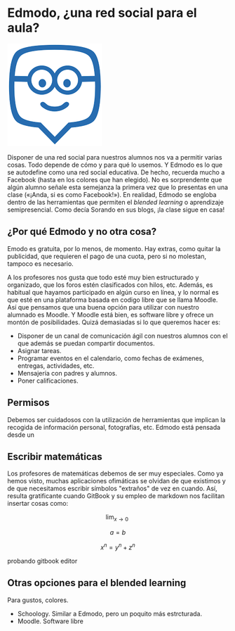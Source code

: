 # Edmodo, ¿una red social para el aula?

![](/redes-sociales/assets/edmodo.png)

Disponer de una red social para nuestros alumnos nos va a permitir varias cosas. Todo depende de cómo y para qué lo usemos. Y Edmodo es lo que se autodefine como una red social educativa. De hecho, recuerda mucho a Facebook \(hasta en los colores que han elegido\). No es sorprendente que algún alumno señale esta semejanza la primera vez que lo presentas en una clase \(«¡Anda, si es como Facebook!»\). En realidad, Edmodo se engloba dentro de las herramientas que permiten el _blended learning_ o aprendizaje semipresencial. Como decía Sorando en sus blogs, ¡la clase sigue en casa!

## ¿Por qué Edmodo y no otra cosa?

Emodo es gratuita, por lo menos, de momento. Hay extras, como quitar la publicidad, que requieren el pago de una cuota, pero si no molestan, tampoco es necesario. 

A los profesores nos gusta que todo esté muy bien estructurado y organizado, que los foros estén clasificados con hilos, etc. Además, es habitual que hayamos participado en algún curso en línea, y lo normal es que esté en una plataforma basada en codigo libre que se llama Moodle. Así que pensamos que una buena opción para utilizar con nuestro alumnado es Moodle. Y Moodle está bien, es software libre y ofrece un montón de posibilidades. Quizá demasiadas si lo que queremos hacer es:

* Disponer de un canal de comunicación ágil con nuestros alumnos con el que además se puedan compartir documentos.
* Asignar tareas.
* Programar eventos en el calendario, como fechas de exámenes, entregas, actividades, etc.
* Mensajería con padres y alumnos.
* Poner calificaciones.





## Permisos

Debemos ser cuidadosos con la utilización de herramientas que implican la recogida de información personal, fotografías, etc. Edmodo está pensada desde un 

## Escribir matemáticas

Los profesores de matemáticas debemos de ser muy especiales. Como ya hemos visto, muchas aplicaciones ofimáticas se olvidan de que existimos y de que necesitamos escribir símbolos "extraños" de vez en cuando. Así, resulta gratificante cuando GitBook y su empleo de markdown nos facilitan insertar cosas como:


$$
 \lim_{x\to 0} \
$$


$$a=b$$

$$x^n=y^n+z^n$$

probando gitbook editor

## Otras opciones para el blended learning

Para gustos, colores. 

* Schoology. Similar a Edmodo, pero un poquito más estrcturada.
* Moodle. Software libre



